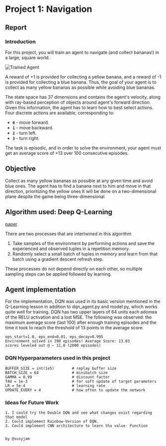 [//]: # (Image References)

[image1]: https://user-images.githubusercontent.com/10624937/42135619-d90f2f28-7d12-11e8-8823-82b970a54d7e.gif "Trained Agent"
[paper]: https://storage.googleapis.com/deepmind-media/dqn/DQNNaturePaper.pdf

# Project 1: Navigation
## Report


### Introduction

For this project, you will train an agent to navigate (and collect bananas!) in a large, square world.  

![Trained Agent][image1]

A reward of +1 is provided for collecting a yellow banana, and a reward of -1 is provided for collecting a blue banana.  Thus, the goal of your agent is to collect as many yellow bananas as possible while avoiding blue bananas.  

The state space has 37 dimensions and contains the agent's velocity, along with ray-based perception of objects around agent's forward direction.  Given this information, the agent has to learn how to best select actions.  Four discrete actions are available, corresponding to:
- **`0`** - move forward.
- **`1`** - move backward.
- **`2`** - turn left.
- **`3`** - turn right.

The task is episodic, and in order to solve the environment, your agent must get an average score of +13 over 100 consecutive episodes.

## Objective

Collect as many yellow bananas as possible at any given time and avoid blue ones.
The agent has to find a banana next to him and move in that direction, prioritizing the yellow ones
It will be done on a two-dimensional plane despite the game being three-dimensional

## Algorithm used: Deep Q-Learning
[paper]

There are two processes that are intertwined in this algorithm

1. Take samples of the environment by performing actions and save the experienced and observed tuples in a repetition memory.
2. Randomly select a small batch of tuples in memory and learn from that batch using a gradient descent refresh step.

These processes do not depend directly on each other, so multiple sampling steps can be applied followed by learning.
    
## Agent implementation

For the implementation, DQN was used in its basic version mentioned in the Q-Learning lesson in addition to dqn_agent.py and model.py, which works quite well for training. DQN has two upper layers of 64 units each adomea of the RELU activation and a lost MSE.
The following was observed: the maximum average score (last 100) after enough training episodes and the time it took to reach the threshold of 13 points in the average score.

    eps_start=1.0, eps_end=0.01, eps_decay=0.995
  	Environment solved in 390 episodes!	Average Score: 13.03
  	scores leveled out @ ~ 11,0 (2000 episodes)
    
### DQN Hyperparameters used in this project

    BUFFER_SIZE = int(1e5)        # replay buffer size
    BATCH_SIZE = 64               # minibatch size
    GAMMA = 0.99                  # discount factor
    TAU = 1e-3                    # for soft update of target parameters
    LR = 5e-4                     # learning rate 
    UPDATE_EVERY = 4              # how often to update the network

### Ideas for Future Work

    1. I could try the Double DQN and see what changes exist regarding that model
    2. Could implement Rainbow-Version of DQN.
    3. Could implement CNN architecture to learn tha value- Function

                                                                                                                                                    by @susyjam

